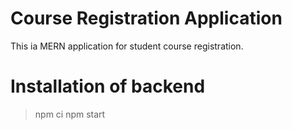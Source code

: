# Course Registration Application

This ia MERN application for student course registration.

# Installation of backend

> npm ci
> npm start
